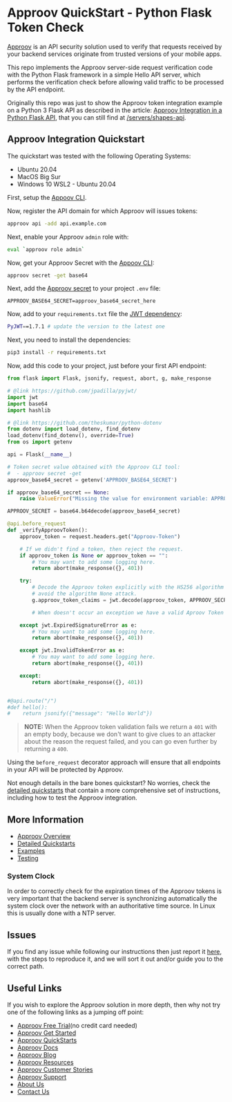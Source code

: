 # Approov QuickStart - Python Flask Token Check

[Approov](https://approov.io) is an API security solution used to verify that requests received by your backend services originate from trusted versions of your mobile apps.

This repo implements the Approov server-side request verification code with the Python Flask framework in a simple Hello API server, which performs the verification check before allowing valid traffic to be processed by the API endpoint.

Originally this repo was just to show the Approov token integration example on a Python 3 Flask API as described in the article: [Approov Integration in a Python Flask API](https://approov.io/blog//approov-integration-in-a-python-flask-api), that you can still find at [/servers/shapes-api](/servers/shapes-api).


## Approov Integration Quickstart

The quickstart was tested with the following Operating Systems:

* Ubuntu 20.04
* MacOS Big Sur
* Windows 10 WSL2 - Ubuntu 20.04

First, setup the [Appoov CLI](https://approov.io/docs/latest/approov-installation/index.html#initializing-the-approov-cli).

Now, register the API domain for which Approov will issues tokens:

```bash
approov api -add api.example.com
```

Next, enable your Approov `admin` role with:

```bash
eval `approov role admin`
```

Now, get your Approov Secret with the [Appoov CLI](https://approov.io/docs/latest/approov-installation/index.html#initializing-the-approov-cli):

```bash
approov secret -get base64
```

Next, add the [Approov secret](https://approov.io/docs/latest/approov-usage-documentation/#account-secret-key-export) to your project `.env` file:

```env
APPROOV_BASE64_SECRET=approov_base64_secret_here
```

Now, add to your `requirements.txt` file the [JWT dependency](https://github.com/jpadilla/pyjwt/):

```bash
PyJWT==1.7.1 # update the version to the latest one
```

Next, you need to install the dependencies:

```bash
pip3 install -r requirements.txt
```

Now, add this code to your project, just before your first API endpoint:

```python
from flask import Flask, jsonify, request, abort, g, make_response

# @link https://github.com/jpadilla/pyjwt/
import jwt
import base64
import hashlib

# @link https://github.com/theskumar/python-dotenv
from dotenv import load_dotenv, find_dotenv
load_dotenv(find_dotenv(), override=True)
from os import getenv

api = Flask(__name__)

# Token secret value obtained with the Approov CLI tool:
#  - approov secret -get
approov_base64_secret = getenv('APPROOV_BASE64_SECRET')

if approov_base64_secret == None:
    raise ValueError("Missing the value for environment variable: APPROOV_BASE64_SECRET")

APPROOV_SECRET = base64.b64decode(approov_base64_secret)

@api.before_request
def _verifyApproovToken():
    approov_token = request.headers.get("Approov-Token")

    # If we didn't find a token, then reject the request.
    if approov_token is None or approov_token == "":
        # You may want to add some logging here.
        return abort(make_response({}, 401))

    try:
        # Decode the Approov token explicitly with the HS256 algorithm to
        # avoid the algorithm None attack.
        g.approov_token_claims = jwt.decode(approov_token, APPROOV_SECRET, algorithms=['HS256'])

        # When doesn't occur an exception we have a valid Aproov Token

    except jwt.ExpiredSignatureError as e:
        # You may want to add some logging here.
        return abort(make_response({}, 401))

    except jwt.InvalidTokenError as e:
        # You may want to add some logging here.
        return abort(make_response({}, 401))

    except:
        return abort(make_response({}, 401))


#@api.route("/")
#def hello():
#    return jsonify({"message": "Hello World"})
```

> **NOTE:** When the Approov token validation fails we return a `401` with an empty body, because we don't want to give clues to an attacker about the reason the request failed, and you can go even further by returning a `400`.

Using the `before_request` decorator approach will ensure that all endpoints in your API will be protected by Approov.

Not enough details in the bare bones quickstart? No worries, check the [detailed quickstarts](QUICKSTARTS.md) that contain a more comprehensive set of instructions, including how to test the Approov integration.


## More Information

* [Approov Overview](OVERVIEW.md)
* [Detailed Quickstarts](QUICKSTARTS.md)
* [Examples](EXAMPLES.md)
* [Testing](TESTING.md)

### System Clock

In order to correctly check for the expiration times of the Approov tokens is very important that the backend server is synchronizing automatically the system clock over the network with an authoritative time source. In Linux this is usually done with a NTP server.


## Issues

If you find any issue while following our instructions then just report it [here](https://github.com/approov/quickstart-python-flask-token-check/issues), with the steps to reproduce it, and we will sort it out and/or guide you to the correct path.


## Useful Links

If you wish to explore the Approov solution in more depth, then why not try one of the following links as a jumping off point:

* [Approov Free Trial](https://approov.io/signup)(no credit card needed)
* [Approov Get Started](https://approov.io/product/demo)
* [Approov QuickStarts](https://approov.io/docs/latest/approov-integration-examples/)
* [Approov Docs](https://approov.io/docs)
* [Approov Blog](https://approov.io/blog/)
* [Approov Resources](https://approov.io/resource/)
* [Approov Customer Stories](https://approov.io/customer)
* [Approov Support](https://approov.io/contact)
* [About Us](https://approov.io/company)
* [Contact Us](https://approov.io/contact)
